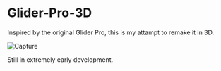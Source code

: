 # Glider-Pro-3D
Inspired by the original Glider Pro, this is my attampt to remake it in 3D.

![Capture](https://github.com/user-attachments/assets/5561b285-db03-4f46-848c-cbc119d3a335)


Still in extremely early development.
